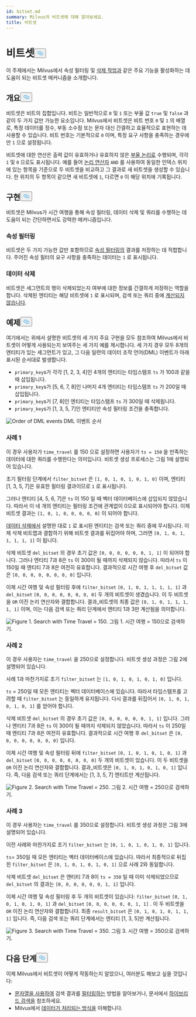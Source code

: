 ```yaml
---
id: bitset.md
summary: Milvus의 비트셋에 대해 알아보세요.
title: 비트셋
---
```

<h1 id="Bitset" class="common-anchor-header">비트셋<button data-href="#Bitset" class="anchor-icon" translate="no">
      <svg translate="no"
        aria-hidden="true"
        focusable="false"
        height="20"
        version="1.1"
        viewBox="0 0 16 16"
        width="16"
      >
        <path
          fill="#0092E4"
          fill-rule="evenodd"
          d="M4 9h1v1H4c-1.5 0-3-1.69-3-3.5S2.55 3 4 3h4c1.45 0 3 1.69 3 3.5 0 1.41-.91 2.72-2 3.25V8.59c.58-.45 1-1.27 1-2.09C10 5.22 8.98 4 8 4H4c-.98 0-2 1.22-2 2.5S3 9 4 9zm9-3h-1v1h1c1 0 2 1.22 2 2.5S13.98 12 13 12H9c-.98 0-2-1.22-2-2.5 0-.83.42-1.64 1-2.09V6.25c-1.09.53-2 1.84-2 3.25C6 11.31 7.55 13 9 13h4c1.45 0 3-1.69 3-3.5S14.5 6 13 6z"
        ></path>
      </svg>
    </button></h1><p>이 주제에서는 Milvus에서 속성 필터링 및 <a href="https://milvus.io/blog/2022-02-07-how-milvus-deletes-streaming-data-in-distributed-cluster.md">삭제 작업과</a> 같은 주요 기능을 활성화하는 데 도움이 되는 비트셋 메커니즘을 소개합니다.</p>
<h2 id="Overview" class="common-anchor-header">개요<button data-href="#Overview" class="anchor-icon" translate="no">
      <svg translate="no"
        aria-hidden="true"
        focusable="false"
        height="20"
        version="1.1"
        viewBox="0 0 16 16"
        width="16"
      >
        <path
          fill="#0092E4"
          fill-rule="evenodd"
          d="M4 9h1v1H4c-1.5 0-3-1.69-3-3.5S2.55 3 4 3h4c1.45 0 3 1.69 3 3.5 0 1.41-.91 2.72-2 3.25V8.59c.58-.45 1-1.27 1-2.09C10 5.22 8.98 4 8 4H4c-.98 0-2 1.22-2 2.5S3 9 4 9zm9-3h-1v1h1c1 0 2 1.22 2 2.5S13.98 12 13 12H9c-.98 0-2-1.22-2-2.5 0-.83.42-1.64 1-2.09V6.25c-1.09.53-2 1.84-2 3.25C6 11.31 7.55 13 9 13h4c1.45 0 3-1.69 3-3.5S14.5 6 13 6z"
        ></path>
      </svg>
    </button></h2><p>비트셋은 비트의 집합입니다. 비트는 일반적으로 <code translate="no">0</code> 및 <code translate="no">1</code> 또는 부울 값 <code translate="no">true</code> 및 <code translate="no">false</code> 과 같이 두 가지 값만 가능한 요소입니다. Milvus에서 비트셋은 비트 번호 <code translate="no">0</code> 및 <code translate="no">1</code> 의 배열로, 특정 데이터를 정수, 부동 소수점 또는 문자 대신 간결하고 효율적으로 표현하는 데 사용할 수 있습니다. 비트 번호는 기본적으로 <code translate="no">0</code> 이며, 특정 요구 사항을 충족하는 경우에만 <code translate="no">1</code> 으로 설정됩니다.</p>
<p>비트셋에 대한 연산은 출력 값이 유효하거나 유효하지 않은 <a href="/docs/ko/boolean.md">부울 논리로</a> 수행되며, 각각 <code translate="no">1</code> 및 <code translate="no">0</code> 으로도 표시됩니다. 예를 들어 <a href="https://milvus.io/docs/v2.1.x/boolean.md#Logical-operators">논리 연산자</a> <code translate="no">AND</code> 를 사용하여 동일한 인덱스 위치에 있는 항목을 기준으로 두 비트셋을 비교하고 그 결과로 새 비트셋을 생성할 수 있습니다. 한 위치의 두 항목이 같으면 새 비트셋에 <code translate="no">1</code>, 다르면 <code translate="no">0</code> 이 해당 위치에 기록됩니다.</p>
<h2 id="Implementation" class="common-anchor-header">구현<button data-href="#Implementation" class="anchor-icon" translate="no">
      <svg translate="no"
        aria-hidden="true"
        focusable="false"
        height="20"
        version="1.1"
        viewBox="0 0 16 16"
        width="16"
      >
        <path
          fill="#0092E4"
          fill-rule="evenodd"
          d="M4 9h1v1H4c-1.5 0-3-1.69-3-3.5S2.55 3 4 3h4c1.45 0 3 1.69 3 3.5 0 1.41-.91 2.72-2 3.25V8.59c.58-.45 1-1.27 1-2.09C10 5.22 8.98 4 8 4H4c-.98 0-2 1.22-2 2.5S3 9 4 9zm9-3h-1v1h1c1 0 2 1.22 2 2.5S13.98 12 13 12H9c-.98 0-2-1.22-2-2.5 0-.83.42-1.64 1-2.09V6.25c-1.09.53-2 1.84-2 3.25C6 11.31 7.55 13 9 13h4c1.45 0 3-1.69 3-3.5S14.5 6 13 6z"
        ></path>
      </svg>
    </button></h2><p>비트셋은 Milvus가 시간 여행을 통해 속성 필터링, 데이터 삭제 및 쿼리를 수행하는 데 도움이 되는 간단하면서도 강력한 메커니즘입니다.</p>
<h3 id="Attribute-filtering" class="common-anchor-header">속성 필터링</h3><p>비트셋은 두 가지 가능한 값만 포함하므로 <a href="https://milvus.io/docs/v2.1.x/hybridsearch.md">속성 필터링의</a> 결과를 저장하는 데 적합합니다. 주어진 속성 필터의 요구 사항을 충족하는 데이터는 <code translate="no">1</code> 로 표시됩니다.</p>
<h3 id="Data-deletion" class="common-anchor-header">데이터 삭제</h3><p>비트셋은 세그먼트의 행이 삭제되었는지 여부에 대한 정보를 간결하게 저장하는 역할을 합니다. 삭제된 엔티티는 해당 비트셋에 <code translate="no">1</code> 로 표시되며, 검색 또는 쿼리 중에 <a href="https://milvus.io/blog/deleting-data-in-milvus.md">계산되지 않습니다</a>.</p>
<h2 id="Examples" class="common-anchor-header">예제<button data-href="#Examples" class="anchor-icon" translate="no">
      <svg translate="no"
        aria-hidden="true"
        focusable="false"
        height="20"
        version="1.1"
        viewBox="0 0 16 16"
        width="16"
      >
        <path
          fill="#0092E4"
          fill-rule="evenodd"
          d="M4 9h1v1H4c-1.5 0-3-1.69-3-3.5S2.55 3 4 3h4c1.45 0 3 1.69 3 3.5 0 1.41-.91 2.72-2 3.25V8.59c.58-.45 1-1.27 1-2.09C10 5.22 8.98 4 8 4H4c-.98 0-2 1.22-2 2.5S3 9 4 9zm9-3h-1v1h1c1 0 2 1.22 2 2.5S13.98 12 13 12H9c-.98 0-2-1.22-2-2.5 0-.83.42-1.64 1-2.09V6.25c-1.09.53-2 1.84-2 3.25C6 11.31 7.55 13 9 13h4c1.45 0 3-1.69 3-3.5S14.5 6 13 6z"
        ></path>
      </svg>
    </button></h2><p>여기에서는 위에서 설명한 비트셋의 세 가지 주요 구현을 모두 참조하여 Milvus에서 비트셋이 어떻게 사용되는지 보여주는 세 가지 예를 제시합니다. 세 가지 경우 모두 8개의 엔티티가 있는 세그먼트가 있고, 그 다음 일련의 데이터 조작 언어(DML) 이벤트가 아래 표시된 순서대로 발생합니다.</p>
<ul>
<li><code translate="no">primary_key</code>s가 각각 [1, 2, 3, 4]인 4개의 엔티티는 타임스탬프 <code translate="no">ts</code> 가 100과 같을 때 삽입됩니다.</li>
<li><code translate="no">primary_key</code>s가 [5, 6, 7, 8]인 나머지 4개 엔티티는 타임스탬프 <code translate="no">ts</code> 가 200일 때 삽입됩니다.</li>
<li><code translate="no">primary_key</code>s가 [7, 8]인 엔티티는 타임스탬프 <code translate="no">ts</code> 가 300일 때 삭제됩니다.</li>
<li><code translate="no">primary_key</code>s가 [1, 3, 5, 7]인 엔티티만 속성 필터링 조건을 충족합니다.</li>
</ul>
<p>
  
   <span class="img-wrapper"> <img translate="no" src="/docs/v2.4.x/assets/bitset_0.svg" alt="Order of DML events" class="doc-image" id="order-of-dml-events" />
   </span> <span class="img-wrapper"> <span>DML 이벤트 순서</span> </span></p>
<h3 id="Case-one" class="common-anchor-header">사례 1</h3><p>이 경우 사용자가 <code translate="no">time_travel</code> 를 150 으로 설정하면 사용자가 <code translate="no">ts = 150</code> 을 만족하는 데이터에 대한 쿼리를 수행한다는 의미입니다. 비트셋 생성 프로세스는 그림 1에 설명되어 있습니다.</p>
<p>초기 필터링 단계에서 <code translate="no">filter_bitset</code> 은 <code translate="no">[1, 0, 1, 0, 1, 0, 1, 0]</code> 이며, 엔티티 [1, 3, 5, 7]은 유효한 필터링 결과이므로 <code translate="no">1</code> 로 표시됩니다.</p>
<p>그러나 엔티티 [4, 5, 6, 7]은 <code translate="no">ts</code> 이 150 일 때 벡터 데이터베이스에 삽입되지 않았습니다. 따라서 이 네 개의 엔티티는 필터링 조건에 관계없이 0으로 표시되어야 합니다. 이제 비트셋 결과는 <code translate="no">[1, 0, 1, 0, 0, 0, 0, 0]</code> 이 되어야 합니다.</p>
<p><a href="#data-deletion">데이터 삭제에서</a> 설명한 대로 <code translate="no">1</code> 로 표시된 엔티티는 검색 또는 쿼리 중에 무시됩니다. 이제 삭제 비트맵과 결합하기 위해 비트셋 결과를 뒤집어야 하며, 그러면 <code translate="no">[0, 1, 0, 1, 1, 1, 1, 1]</code> 이 됩니다.</p>
<p>삭제 비트셋 <code translate="no">del_bitset</code> 의 경우 초기 값은 <code translate="no">[0, 0, 0, 0, 0, 0, 1, 1]</code> 이 되어야 합니다. 그러나 엔티티 7과 8은 <code translate="no">ts</code> 이 300이 될 때까지 삭제되지 않습니다. 따라서 <code translate="no">ts</code> 이 150일 때 엔티티 7과 8은 여전히 유효합니다. 결과적으로 시간 여행 후 <code translate="no">del_bitset</code> 값은 <code translate="no">[0, 0, 0, 0, 0, 0, 0, 0]</code> 입니다.</p>
<p>이제 시간 여행 및 속성 필터링 후에 <code translate="no">filter_bitset</code> <code translate="no">[0, 1, 0, 1, 1, 1, 1, 1]</code> 과 <code translate="no">del_bitset</code> <code translate="no">[0, 0, 0, 0, 0, 0, 0, 0]</code> 두 개의 비트셋이 생겼습니다.  이 두 비트셋을 <code translate="no">OR</code> 이진 논리 연산자와 결합합니다. 결과_비트셋의 최종 값은 <code translate="no">[0, 1, 0, 1, 1, 1, 1, 1]</code> 이며, 이는 다음 검색 또는 쿼리 단계에서 엔티티 1과 3만 계산됨을 의미합니다.</p>
<p>
 <span class="img-wrapper">
   <img translate="no" src="/docs/v2.4.x/assets/bitset_1.jpg" alt="Figure 1. Search with Time Travel = 150." class="doc-image" id="figure-1.-search-with-time-travel-=-150." />
   <span>그림 1. 시간 여행 = 150으로 검색하기</span>. </span></p>
<h3 id="Case-two" class="common-anchor-header">사례 2</h3><p>이 경우 사용자는 <code translate="no">time_travel</code> 을 250으로 설정합니다. 비트셋 생성 과정은 그림 2에 설명되어 있습니다.</p>
<p>사례 1과 마찬가지로 초기 <code translate="no">filter_bitset</code> 는 <code translate="no">[1, 0, 1, 0, 1, 0, 1, 0]</code> 입니다.</p>
<p><code translate="no">ts</code> = 250일 때 모든 엔티티는 벡터 데이터베이스에 있습니다. 따라서 타임스탬프를 고려할 때 <code translate="no">filter_bitset</code> 는 동일하게 유지됩니다. 다시 결과를 뒤집어서 <code translate="no">[0, 1, 0, 1, 0, 1, 0, 1]</code> 를 얻어야 합니다.</p>
<p>삭제 비트셋 <code translate="no">del_bitset</code> 의 경우 초기 값은 <code translate="no">[0, 0, 0, 0, 0, 0, 1, 1]</code> 입니다. 그러나 엔티티 7과 8은 <code translate="no">ts</code> 이 300이 될 때까지 삭제되지 않았습니다. 따라서 <code translate="no">ts</code> 이 250일 때 엔티티 7과 8은 여전히 유효합니다. 결과적으로 시간 여행 후 <code translate="no">del_bitset</code> 은 <code translate="no">[0, 0, 0, 0, 0, 0, 0, 0]</code> 입니다.</p>
<p>이제 시간 여행 및 속성 필터링 뒤에 <code translate="no">filter_bitset</code> <code translate="no">[0, 1, 0, 1, 0, 1, 0, 1]</code> 과 <code translate="no">del_bitset</code> <code translate="no">[0, 0, 0, 0, 0, 0, 0, 0]</code> 두 개의 비트셋이 있습니다. 이 두 비트셋을 <code translate="no">OR</code> 이진 논리 연산자와 결합합니다. 결과_비트셋은 <code translate="no">[0, 1, 0, 1, 0, 1, 0, 1]</code> 입니다. 즉, 다음 검색 또는 쿼리 단계에서는 [1, 3, 5, 7] 엔티트만 계산됩니다.</p>
<p>
 <span class="img-wrapper">
   <img translate="no" src="/docs/v2.4.x/assets/bitset_2.jpg" alt="Figure 2. Search with Time Travel = 250." class="doc-image" id="figure-2.-search-with-time-travel-=-250." />
   <span>그림 2. 시간 여행 = 250으로 검색하기</span>. </span></p>
<h3 id="Case-three" class="common-anchor-header">사례 3</h3><p>이 경우 사용자는 <code translate="no">time_travel</code> 를 350으로 설정합니다. 비트셋 생성 과정은 그림 3에 설명되어 있습니다.</p>
<p>이전 사례와 마찬가지로 초기 <code translate="no">filter_bitset</code> 는 <code translate="no">[0, 1, 0, 1, 0, 1, 0, 1]</code> 입니다.</p>
<p><code translate="no">ts</code>= 350일 때 모든 엔티티는 벡터 데이터베이스에 있습니다. 따라서 최종적으로 뒤집힌 <code translate="no">filter_bitset</code> 은 <code translate="no">[0, 1, 0, 1, 0, 1, 0, 1]</code> 으로 사례 2와 동일합니다.</p>
<p>삭제 비트셋 <code translate="no">del_bitset</code> 은 엔티티 7과 8이 <code translate="no">ts = 350</code> 일 때 이미 삭제되었으므로 <code translate="no">del_bitset</code> 의 결과는 <code translate="no">[0, 0, 0, 0, 0, 0, 1, 1]</code> 입니다.</p>
<p>이제 시간 여행 및 속성 필터링 후 두 개의 비트셋이 있습니다: <code translate="no">filter_bitset</code> <code translate="no">[0, 1, 0, 1, 0, 1, 0, 1]</code> 과 <code translate="no">del_bitset</code> <code translate="no">[0, 0, 0, 0, 0, 0, 1, 1]</code> .  이 두 비트셋을 <code translate="no">OR</code> 이진 논리 연산자와 결합합니다. 최종 <code translate="no">result_bitset</code> 은 <code translate="no">[0, 1, 0, 1, 0, 1, 1, 1]</code> 입니다. 즉, 다음 검색 또는 쿼리 단계에서는 엔티티 [1, 3, 5]만 계산됩니다.</p>
<p>
 <span class="img-wrapper">
   <img translate="no" src="/docs/v2.4.x/assets/bitset_3.jpg" alt="Figure 3. Search with Time Travel = 350." class="doc-image" id="figure-3.-search-with-time-travel-=-350." />
   <span>그림 3. 시간 여행 = 350으로 검색하기</span>. </span></p>
<h2 id="Whats-next" class="common-anchor-header">다음 단계<button data-href="#Whats-next" class="anchor-icon" translate="no">
      <svg translate="no"
        aria-hidden="true"
        focusable="false"
        height="20"
        version="1.1"
        viewBox="0 0 16 16"
        width="16"
      >
        <path
          fill="#0092E4"
          fill-rule="evenodd"
          d="M4 9h1v1H4c-1.5 0-3-1.69-3-3.5S2.55 3 4 3h4c1.45 0 3 1.69 3 3.5 0 1.41-.91 2.72-2 3.25V8.59c.58-.45 1-1.27 1-2.09C10 5.22 8.98 4 8 4H4c-.98 0-2 1.22-2 2.5S3 9 4 9zm9-3h-1v1h1c1 0 2 1.22 2 2.5S13.98 12 13 12H9c-.98 0-2-1.22-2-2.5 0-.83.42-1.64 1-2.09V6.25c-1.09.53-2 1.84-2 3.25C6 11.31 7.55 13 9 13h4c1.45 0 3-1.69 3-3.5S14.5 6 13 6z"
        ></path>
      </svg>
    </button></h2><p>이제 Milvus에서 비트셋이 어떻게 작동하는지 알았으니, 여러분도 해보고 싶을 것입니다:</p>
<ul>
<li><a href="https://milvus.io/blog/2022-08-08-How-to-use-string-data-to-empower-your-similarity-search-applications.md">문자열을 사용하여</a> 검색 결과를 <a href="https://milvus.io/blog/2022-08-08-How-to-use-string-data-to-empower-your-similarity-search-applications.md">필터링하는</a> 방법을 알아보거나, 문서에서 <a href="https://milvus.io/docs/hybridsearch.md">하이브리드 검색을</a> 참조하세요.</li>
<li>Milvus에서 <a href="https://milvus.io/docs/v2.1.x/data_processing.md">데이터가 처리되는 방식을</a> 이해합니다.</li>
</ul>
